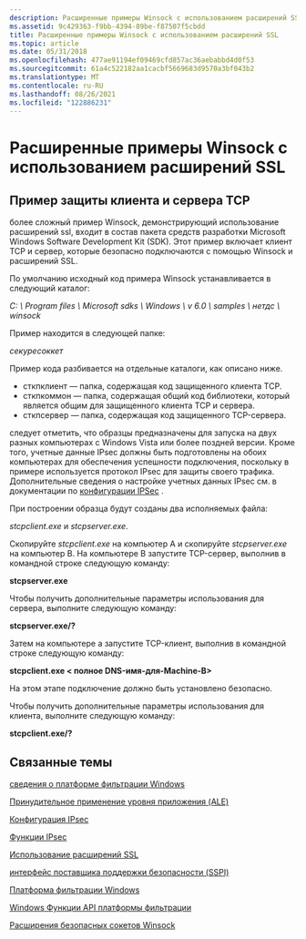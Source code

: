 ```yaml
---
description: Расширенные примеры Winsock с использованием расширений SSL
ms.assetid: 9c429363-f9bb-4394-89be-f87507f5cbdd
title: Расширенные примеры Winsock с использованием расширений SSL
ms.topic: article
ms.date: 05/31/2018
ms.openlocfilehash: 477ae91194ef09469cfd857ac36aebabbd4d0f53
ms.sourcegitcommit: 61a4c522182aa1cacbf5669683d9570a3bf043b2
ms.translationtype: MT
ms.contentlocale: ru-RU
ms.lasthandoff: 08/26/2021
ms.locfileid: "122886231"
---
```

# <a name="advanced-winsock-samples-using-secure-socket-extensions"></a>Расширенные примеры Winsock с использованием расширений SSL

## <a name="secure-tcp-client-and-server-sample"></a>Пример защиты клиента и сервера TCP

более сложный пример Winsock, демонстрирующий использование расширений ssl, входит в состав пакета средств разработки Microsoft Windows Software Development Kit (SDK). Этот пример включает клиент TCP и сервер, которые безопасно подключаются с помощью Winsock и расширений SSL.

По умолчанию исходный код примера Winsock устанавливается в следующий каталог:

*C: \\ Program files \\ Microsoft sdks \\ Windows \\ v 6.0 \\ samples \\ нетдс \\ winsock*

Пример находится в следующей папке:

*секуресоккет*

Пример кода разбивается на отдельные каталоги, как описано ниже.

-   сткпклиент — папка, содержащая код защищенного клиента TCP.
-   сткпкоммон — папка, содержащая общий код библиотеки, который является общим для защищенного клиента TCP и сервера.
-   сткпсервер — папка, содержащая код защищенного TCP-сервера.

следует отметить, что образцы предназначены для запуска на двух разных компьютерах с Windows Vista или более поздней версии. Кроме того, учетные данные IPsec должны быть подготовлены на обоих компьютерах для обеспечения успешности подключения, поскольку в примере используется протокол IPsec для защиты своего трафика. Дополнительные сведения о настройке учетных данных IPsec см. в документации по [конфигурации IPSec](/windows/desktop/FWP/ipsec-configuration) .

При построении образца будут созданы два исполняемых файла:

*stcpclient.exe* и *stcpserver.exe*.

Скопируйте *stcpclient.exe* на компьютер A и скопируйте *stcpserver.exe* на компьютер B. На компьютере B запустите TCP-сервер, выполнив в командной строке следующую команду:

**stcpserver.exe**

Чтобы получить дополнительные параметры использования для сервера, выполните следующую команду:

**stcpserver.exe/?**

Затем на компьютере а запустите TCP-клиент, выполнив в командной строке следующую команду:

**stcpclient.exe &lt; полное DNS-имя-для-Machine-B&gt;**

На этом этапе подключение должно быть установлено безопасно.

Чтобы получить дополнительные параметры использования для клиента, выполните следующую команду:

**stcpclient.exe/?**

## <a name="related-topics"></a>Связанные темы

<dl> <dt>

[сведения о платформе фильтрации Windows](/windows/desktop/FWP/about-windows-filtering-platform)
</dt> <dt>

[Принудительное применение уровня приложения (ALE)](/windows/desktop/FWP/application-layer-enforcement--ale-)
</dt> <dt>

[Конфигурация IPsec](/windows/desktop/FWP/ipsec-configuration)
</dt> <dt>

[Функции IPsec](/windows/desktop/FWP/fwp-ipsec-functions)
</dt> <dt>

[Использование расширений SSL](using-secure-socket-extensions.md)
</dt> <dt>

[интерфейс поставщика поддержки безопасности (SSPI)](/windows/desktop/Rpc/security-support-provider-interface-sspi-)
</dt> <dt>

[Платформа фильтрации Windows](/windows/desktop/FWP/windows-filtering-platform-start-page)
</dt> <dt>

[Windows Функции API платформы фильтрации](/windows/desktop/FWP/fwp-functions)
</dt> <dt>

[Расширения безопасных сокетов Winsock](winsock-secure-socket-extensions.md)
</dt> </dl>

 

 

